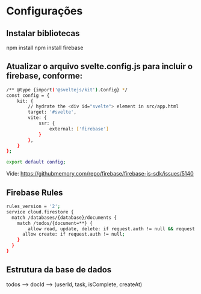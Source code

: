 # Configurações

## Instalar bibliotecas
npm install
npm install firebase

## Atualizar o arquivo **svelte.config.js** para incluir o **firebase**, conforme:

```bash
/** @type {import('@sveltejs/kit').Config} */
const config = {
	kit: {
		// hydrate the <div id="svelte"> element in src/app.html
		target: '#svelte',
		vite: {
			ssr: {
				external: ['firebase']
			}
		},
	}
};

export default config;
```

Vide: https://githubmemory.com/repo/firebase/firebase-js-sdk/issues/5140


## Firebase Rules

```bash
rules_version = '2';
service cloud.firestore {
  match /databases/{database}/documents {
    match /todos/{document=**} {      
    	allow read, update, delete: if request.auth != null && request.auth.uid == resource.data.userId;
      allow create: if request.auth != null;
    }
  }
}
```

## Estrutura da base de dados
todos --> docId --> (userId, task, isComplete, createAt)